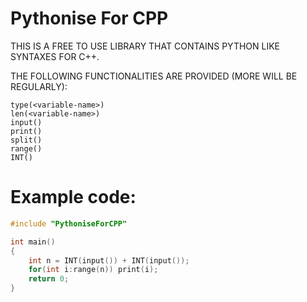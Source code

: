 # Pythonise For CPP

THIS IS A FREE TO USE LIBRARY THAT CONTAINS PYTHON LIKE SYNTAXES FOR C++.

THE FOLLOWING FUNCTIONALITIES ARE PROVIDED (MORE WILL BE REGULARLY):
```
type(<variable-name>)
len(<variable-name>)
input()
print()
split()
range()
INT()
```

# Example code:

```CPP
#include "PythoniseForCPP"

int main()
{
    int n = INT(input()) + INT(input());
    for(int i:range(n)) print(i);
    return 0;
}
```
